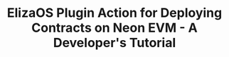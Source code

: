 ---
title: "ElizaOS Plugin Action for Deploying Contracts on Neon EVM - A Developer's Tutorial"
description: "Complete tutorial on creating ElizaOS plugins for Neon EVM contract deployment"
authors: ["@neon-evm-team"]
tags: ["Cross-chain", "Neon EVM", "ElizaOS"]
languages: ["JavaScript", "Solidity"]
url: "https://www.neonevm.org/blog/elizaos-plugin-action-for-deploying-contracts-on-neon-evm--a-developers-tutorial"
dateAdded: 2024-01-01
level: "Intermediate"
category: "Guides"
---